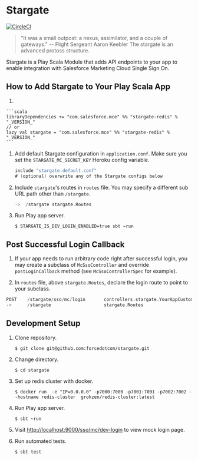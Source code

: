 # Stargate

[![CircleCI](https://circleci.com/gh/forcedotcom/stargate.svg?style=svg)](https://circleci.com/gh/forcedotcom/stargate)

> "It was a small outpost: a nexus, assimilator, and a couple of gateways." -- Flight Sergeant Aaron Keebler
> The stargate is an advanced protoss structure.

Stargate is a Play Scala Module that adds API endpoints to your app to enable integration with Salesforce Marketing Cloud Single Sign On.

## How to Add Stargate to Your Play Scala App

1.

	```scala
	libraryDependencies += "com.salesforce.mce" %% "stargate-redis" % "_VERSION_"
	// or
	lazy val stargate = "com.salesforce.mce" %% "stargate-redis" % "_VERSION_"
	```

1.
	Add default Stargate configuration in `application.conf`.
	Make sure you set the `STARGATE_MC_SECRET_KEY` Heroku config variable.

	```scala
	include "stargate.default.conf"
	# (optional) overwrite any of the Stargate configs below
	```

1.
	Include `stargate`'s routes in `routes` file. You may specify a different sub URL path other than `/stargate`.

	```scala
	->  /stargate stargate.Routes
	```

1.
	Run Play app server.

	```shell
	$ STARGATE_IS_DEV_LOGIN_ENABLED=true sbt ~run
	```

## Post Successful Login Callback

1. If your app needs to run arbitrary code right after successful login, you may create a subclass of `McSsoController`
and override `postLoginCallback` method (see `McSsoControllerSpec` for example).

1. In `routes` file, above `stargate.Routes`, declare the login route to point to your subclass.

  ```scala
  POST    /stargate/sso/mc/login       controllers.stargate.YourAppCustomMcSsoController.login
  ->      /stargate                    stargate.Routes
  ```

## Development Setup

1. Clone repository.

	```shell
	$ git clone git@github.com:forcedotcom/stargate.git
	```

1. Change directory.

	```shell
	$ cd stargate
	```

1. Set up redis cluster with docker.

	```shell
	$ docker run  -e "IP=0.0.0.0" -p7000:7000 -p7001:7001 -p7002:7002 --hostname redis-cluster  grokzen/redis-cluster:latest
	```

1. Run Play app server.

	```shell
	$ sbt ~run
	```

1. Visit [http://localhost:9000/sso/mc/dev-login](http://localhost:9000/sso/mc/dev-login) to view mock login page.

1. Run automated tests.

	```shell
	$ sbt test
	```
